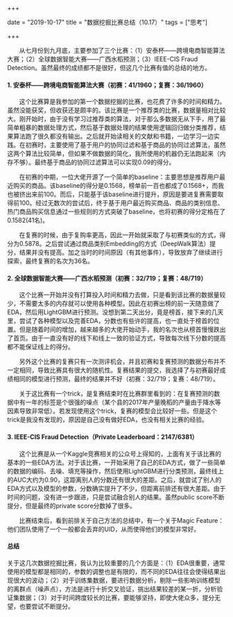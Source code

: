 +++

date = "2019-10-17"
title = "数据挖掘比赛总结（10.17）"
tags = ["思考"]


+++

&nbsp; &nbsp; &nbsp; &nbsp;从七月份到九月底，主要参加了三个比赛：（1）安泰杯——跨境电商智能算法大赛；（2）全球数据智能大赛——广西水稻预测；（3）IEEE-CIS Fraud Detection。虽然最终的成绩都不是很好，但这几个比赛有值的总结的地方。

<!--more-->


#### 1. 安泰杯——跨境电商智能算法大赛（初赛：41/1960；复赛：36/1960）

&nbsp; &nbsp; &nbsp; &nbsp;这个比赛算是我参加的第一个数据挖掘的比赛，也花费了许多的时间和精力。虽然没能获奖，但收获还是颇丰的。该比赛是一个推荐类的比赛，数据量相对比较大。刚开始时，由于没有学习过推荐类的算法，对于那么多数据无从下手，用了最简单粗暴的数据处理方式，然后基于数据处理的结果使用逻辑回归做分类推荐，结果算法跑了很久都没有输出。之后就开始读相关的文献和书籍，一边学习一边实践。在初赛时，主要使用了基于用户的协同过滤和基于商品的协同过滤算法，虽然这两个算法比较简单，但如果不做数据的简化，我所使用的机器仍无法跑起来（内存不够）。最终基于商品的协同过滤算法可以实现0.09的得分。

&nbsp; &nbsp; &nbsp; &nbsp;在初赛的中期，一位大佬开源了一个简单的baseline：主要思想是推荐用户最近购买的商品。该baseline的得分是0.1568，榜单前一百也都成了0.1568+，而我也被挤出来前100。而后，只能基于该baseline进行提升，原因是要进复赛需要取得前100。经过无数次的尝试后，终于基于用户最近购买商品、商品的类别信息、热门商品购买信息通过一些规则的方式突破了baseline，也将初赛的得分定格在了0.1582(41名)。

&nbsp; &nbsp; &nbsp; &nbsp;在复赛的时候，由于复购率更高，因此一开始就采取了与初赛类似的方式，得分为0.5878。之后尝试通过商品类别Embedding的方式（DeepWalk算法）提分，结果并没有提高。加之当时的时间原因（有其他事件），导致放弃了继续进行探索，最终复赛的名次为36名。



#### 2. 全球数据智能大赛——广西水稻预测（初赛：32/719；复赛：48/719）

&nbsp; &nbsp; &nbsp; &nbsp;这个比赛一开始并没有打算投入时间和精力去做，只是看到该比赛的数据量较少，不需要太多的内存就可以使用各种模型。因此在初赛出榜的前一天随意做了EDA，然后用LightGBM进行预测。没想到第二天出分，竟是榜首，接下来的几天里，尝试了各种模型以及完善EDA，分数也有些许的提高，也一直处于榜首的位置。但是随着时间的增加，越来越多的大佬开始动手，我的名次也从榜首慢慢跌出了首页。由于一直没有好的线下和线上一致的验证方式，导致每次线下分数的提高都不能保证线上的得分。

&nbsp; &nbsp; &nbsp; &nbsp;另外这个比赛的复赛只有一次测评机会，并且初赛和复赛预测的数据分布并不一定相同，导致比赛具有很大的随机性。复赛结果的提交，我选择了与初赛最好成绩相同的模型进行预测，最终的结果并不好（初赛：32/719；复赛：48/719）。

&nbsp; &nbsp; &nbsp; &nbsp;关于这比赛有一个trick，是复赛结束时在比赛群里看到的：在复赛预测的数据中有一年的标签是个很强的噪点（某个县的2017年产量晚稻的产量由于降水等因素导致非常低）。若发现使用这个trick，复赛的模型会比较好一些。但是这个trick是我没有发现的，原因是自己没有做好EDA，也没有相关比赛的经验。

#### 3. IEEE-CIS Fraud Detection（Private Leaderboard：2147/6381）

&nbsp; &nbsp; &nbsp; &nbsp;这个比赛是从一个Kaggle竞赛相关的公众号上得知的，上面有关于该比赛的基本的一些EDA方法。对于该比赛，一开始采用了自己的EDA方式，做了一些简单的数据的编码、去噪、填充等操作，然后使用LightGBM进行分类预测，最终线上的AUC大约为0.90，这距离别人的分数还有很大的差距。之后，就尝试了别人的EDA方式以及模型的参数，分数确实提升了不少，但距离前排还有很大差距。由于时间的问题，没有进一步跟进，只是尝试融合别人的结果。虽然public score不断提分，但是最终的private score分数掉了很多。

&nbsp; &nbsp; &nbsp; &nbsp;比赛结束后，看到前排关于自己方法的总结中，有一个关于Magic Feature：他们团队使用了一个一般都会丢弃的UID，从而使得他们的模型非常好。



#### 总结

关于这几次数据挖掘比赛，我认为比较重要的几个方面是：（1）EDA很重要，通常使用的模型都是相同的，参数的调整也是有限的，而不同的EDA往往会使得结果出现很大的波动；（2）对于训练集数据，要进行数据分析，剔除一些影响训练模型的离群点（噪声点），方法是进行十折交叉验证，挑出结果较差的某一折，分析验证集数据；（3）对于时间跨度较长的比赛，要能够坚持，即使大佬众多，提分无望，也要尝试不断提分。
